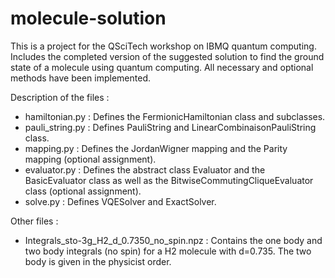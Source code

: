 # molecule-solution
This is a project for the QSciTech workshop on IBMQ quantum computing. Includes the completed version of the suggested solution to find the ground state of a molecule using quantum computing. All necessary and optional methods have been implemented.

Description of the files :
- hamiltonian.py : Defines the FermionicHamiltonian class and subclasses.
- pauli_string.py : Defines PauliString and LinearCombinaisonPauliString class.
- mapping.py : Defines the JordanWigner mapping and the Parity mapping (optional assignment).
- evaluator.py : Defines the abstract class Evaluator and the BasicEvaluator class as well as the BitwiseCommutingCliqueEvaluator class (optional assignment).
- solve.py : Defines VQESolver and ExactSolver.
 
Other files :
- Integrals_sto-3g_H2_d_0.7350_no_spin.npz : Contains the one body and two body integrals (no spin) for a H2 molecule with d=0.735. The two body is given in the physicist order.
